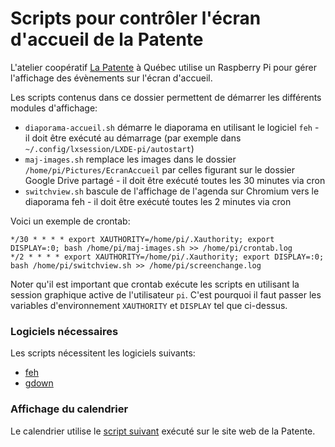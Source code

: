 # Scripts pour contrôler l'écran d'accueil de la Patente

L'atelier coopératif [La Patente](https://atelierlapatente.org) à Québec utilise un Raspberry Pi pour gérer l'affichage des évènements sur
l'écran d'accueil.

Les scripts contenus dans ce dossier permettent de démarrer les différents modules d'affichage:

* `diaporama-accueil.sh` démarre le diaporama en utilisant le logiciel `feh` - il doit être exécuté au démarrage (par exemple dans `~/.config/lxsession/LXDE-pi/autostart`)
* `maj-images.sh` remplace les images dans le dossier `/home/pi/Pictures/EcranAccueil` par celles figurant sur le dossier Google Drive partagé - il doit être exécuté toutes les 30 minutes via cron
* `switchview.sh` bascule de l'affichage de l'agenda sur Chromium vers le diaporama feh - il doit être exécuté toutes les 2 minutes via cron

Voici un exemple de crontab:

```
*/30 * * * * export XAUTHORITY=/home/pi/.Xauthority; export DISPLAY=:0; bash /home/pi/maj-images.sh >> /home/pi/crontab.log
*/2 * * * * export XAUTHORITY=/home/pi/.Xauthority; export DISPLAY=:0; bash /home/pi/switchview.sh >> /home/pi/screenchange.log
```

Noter qu'il est important que crontab exécute les scripts en utilisant la session graphique active de l'utilisateur `pi`. C'est pourquoi
il faut passer les variables d'environnement `XAUTHORITY` et `DISPLAY` tel que ci-dessus.

### Logiciels nécessaires

Les scripts nécessitent les logiciels suivants:

* [feh](https://feh.finalrewind.org/)
* [gdown](https://github.com/wkentaro/gdown)

### Affichage du calendrier

Le calendrier utilise le [script suivant](https://github.com/timtomch/lapatentecal) exécuté sur le site web de la Patente.